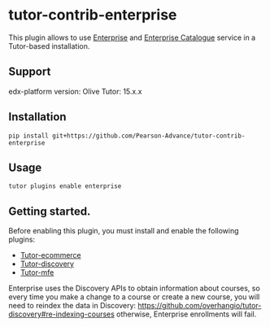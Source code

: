 # tutor-contrib-enterprise

This plugin allows to use [Enterprise](https://github.com/openedx/edx-enterprise) and [Enterprise Catalogue](https://github.com/openedx/enterprise-catalog) service in a Tutor-based installation.

## Support

edx-platform version: Olive
Tutor: 15.x.x

## Installation

    pip install git+https://github.com/Pearson-Advance/tutor-contrib-enterprise

## Usage

    tutor plugins enable enterprise

## Getting started.

Before enabling this plugin, you must install and enable the following plugins:
- [Tutor-ecommerce](https://github.com/overhangio/tutor-ecommerce)
- [Tutor-discovery](https://github.com/overhangio/tutor-discovery)
- [Tutor-mfe](https://github.com/overhangio/tutor-mfe)

Enterprise uses the Discovery APIs to obtain information about courses, so every time you make a change to a course or create a new course,
you will need to reindex the data in Discovery: https://github.com/overhangio/tutor-discovery#re-indexing-courses
otherwise, Enterprise enrollments will fail.
